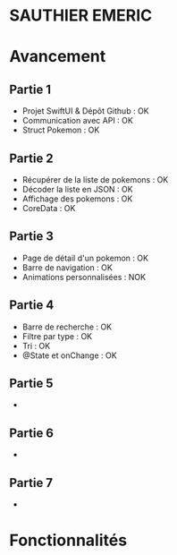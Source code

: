 # SAUTHIER EMERIC

# Avancement
## Partie 1
- Projet SwiftUI & Dépôt Github : OK
- Communication avec API : OK
- Struct Pokemon : OK
  
## Partie 2
- Récupérer de la liste de pokemons : OK
- Décoder la liste en JSON : OK
- Affichage des pokemons : OK
- CoreData : OK

## Partie 3
- Page de détail d'un pokemon : OK
- Barre de navigation  : OK
- Animations personnalisées : NOK

## Partie 4
- Barre de recherche : OK
- Filtre par type : OK
- Tri : OK
- @State et onChange : OK

## Partie 5
- 

## Partie 6
- 

## Partie 7
- 

# Fonctionnalités
